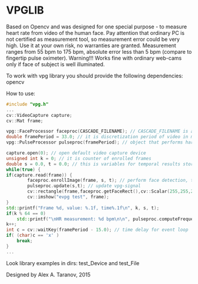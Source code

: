 # VPGLIB

Based on Opencv and was designed for one special purpose - to measure heart rate from video of the human face.
Pay attention that ordinary PC is not certified as measurement tool, so measurement
error could be very high. Use it at your own risk, no warranties are granted.
Measurement ranges from 55 bpm to 175 bpm, absolute error less than 5 bpm (compare to fingertip pulse oximeter).
Warning!!! Works fine with ordinary web-cams only if face of subject is well illuminated.

To work with vpg library you should provide the following dependencies: opencv

How to use:
```c++
#include "vpg.h"
...
cv::VideoCapture capture;
cv::Mat frame;

vpg::FaceProcessor faceproc(CASCADE_FILENAME); // CASCADE_FILENAME is a path to haarcascade or lbpcascade for the face detection
double framePeriod = 33.0; // it is discretization period of video in milliseconds, calculated as (1.0 / fps)
vpg::PulseProcessor pulseproc(framePeriod); // object that performs harmonic analysis of vpg-signal

capture.open(0); // open default video capture device
unsigned int k = 0; // it is counter of enrolled frames
double s = 0.0, t = 0.0; // this is variables for temporal results storing ('s' for vpg-signal count, 't' for actual frame time)
while(true) {
if(capture.read(frame)) {
        faceproc.enrollImage(frame, s, t); // perform face detection, then skin detection, then average skin pixels
        pulseproc.update(s,t); // update vpg-signal
        cv::rectangle(frame,faceproc.getFaceRect(),cv::Scalar(255,255,255));
        cv::imshow("evpg test", frame);
}
std::printf("Frame %d, value: %.1f, time%.1f\n", k, s, t);
if(k % 64 == 0)
    std::printf("\nHR measurement: %d bpm\n\n", pulseproc.computeFrequency()); // compute and print heart rate estimation 
k++;
int c = cv::waitKey(framePeriod - 15.0); // time delay for event loop
if( (char)c == 'x' )
    break;
}
...
```
	
Look library examples in dirs: test_Device and test_File

Designed by Alex A. Taranov, 2015

